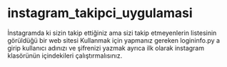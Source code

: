 # instagram_takipci_uygulamasi
İnstagramda ki sizin takip ettiğiniz ama sizi takip etmeyenlerin listesinin görüldüğü bir web sitesi
Kullanmak için yapmanız gereken logininfo.py a girip kullanıcı adınızı ve şifrenizi yazmak ayrıca ilk olarak instagram klasörünün içindekileri çalıştırmalısınız.
